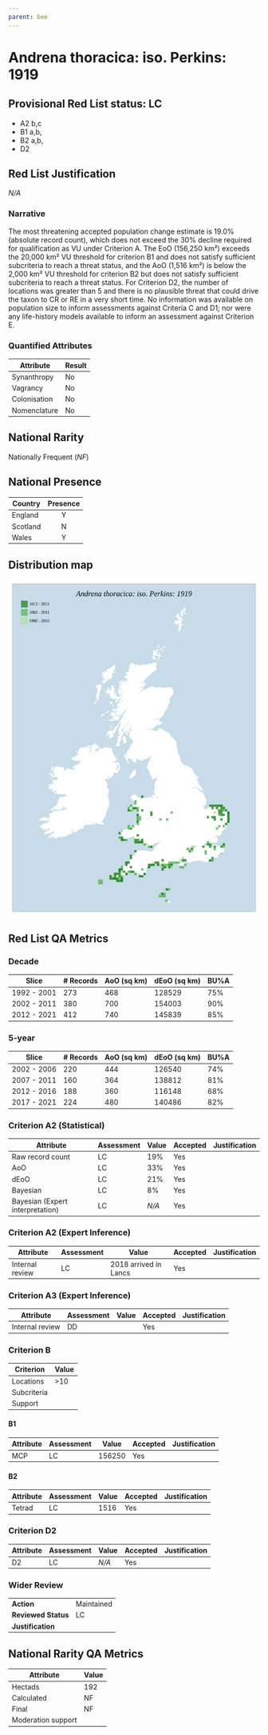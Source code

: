 ```yaml
---
parent: bee
---
```


# Andrena thoracica: iso. Perkins: 1919

## Provisional Red List status: LC
- A2 b,c
- B1 a,b, 
- B2 a,b, 
- D2

## Red List Justification
*N/A*
### Narrative


The most threatening accepted population change estimate is 19.0% (absolute record count), which does not exceed the 30% decline required for qualification as VU under Criterion A. The EoO (156,250 km²) exceeds the 20,000 km² VU threshold for criterion B1 and does not satisfy sufficient subcriteria to reach a threat status, and the AoO (1,516 km²) is below the 2,000 km² VU threshold for criterion B2 but does not satisfy sufficient subcriteria to reach a threat status. For Criterion D2, the number of locations was greater than 5 and there is no plausible threat that could drive the taxon to CR or RE in a very short time. No information was available on population size to inform assessments against Criteria C and D1; nor were any life-history models available to inform an assessment against Criterion E.
### Quantified Attributes
|Attribute|Result|
|---|---|
|Synanthropy|No|
|Vagrancy|No|
|Colonisation|No|
|Nomenclature|No|


## National Rarity
Nationally Frequent (*NF*)

## National Presence
|Country|Presence
|---|:-:|
|England|Y|
|Scotland|N|
|Wales|Y|


## Distribution map
![](../map/46.svg)

## Red List QA Metrics
### Decade
| Slice | # Records | AoO (sq km) | dEoO (sq km) |BU%A |
|---|---|---|---|---|
|1992 - 2001|273|468|128529|75%|
|2002 - 2011|380|700|154003|90%|
|2012 - 2021|412|740|145839|85%|
### 5-year
| Slice | # Records | AoO (sq km) | dEoO (sq km) |BU%A |
|---|---|---|---|---|
|2002 - 2006|220|444|126540|74%|
|2007 - 2011|160|364|138812|81%|
|2012 - 2016|188|360|116148|68%|
|2017 - 2021|224|480|140486|82%|
### Criterion A2 (Statistical)
|Attribute|Assessment|Value|Accepted|Justification
|---|---|---|---|---|
|Raw record count|LC|19%|Yes||
|AoO|LC|33%|Yes||
|dEoO|LC|21%|Yes||
|Bayesian|LC|8%|Yes||
|Bayesian (Expert interpretation)|LC|*N/A*|Yes||
### Criterion A2 (Expert Inference)
|Attribute|Assessment|Value|Accepted|Justification
|---|---|---|---|---|
|Internal review|LC|2018 arrived in Lancs|Yes||
### Criterion A3 (Expert Inference)
|Attribute|Assessment|Value|Accepted|Justification
|---|---|---|---|---|
|Internal review|DD||Yes||
### Criterion B
|Criterion| Value|
|---|---|
|Locations|>10|
|Subcriteria||
|Support||
#### B1
|Attribute|Assessment|Value|Accepted|Justification
|---|---|---|---|---|
|MCP|LC|156250|Yes||
#### B2
|Attribute|Assessment|Value|Accepted|Justification
|---|---|---|---|---|
|Tetrad|LC|1516|Yes||
### Criterion D2
|Attribute|Assessment|Value|Accepted|Justification
|---|---|---|---|---|
|D2|LC|*N/A*|Yes||
### Wider Review
|  |  |
|---|---|
|**Action**|Maintained|
|**Reviewed Status**|LC|
|**Justification**||


## National Rarity QA Metrics
|Attribute|Value|
|---|---|
|Hectads|192|
|Calculated|NF|
|Final|NF|
|Moderation support||


